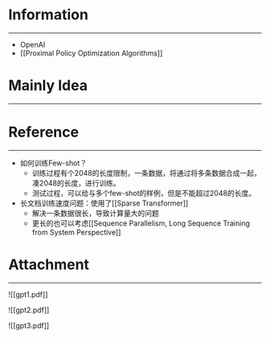 # Information
---
- OpenAI
- [[Proximal Policy Optimization Algorithms]]
# Mainly Idea
---


# Reference
---
- 如何训练Few-shot？
	- 训练过程有个2048的长度限制，一条数据，将通过将多条数据合成一起，凑2048的长度，进行训练。
	- 测试过程，可以给与多个few-shot的样例，但是不能超过2048的长度。
- 长文档训练速度问题：使用了[[Sparse Transformer]]
	- 解决一条数据很长，导致计算量大的问题
	- 更长的也可以考虑[[Sequence Parallelism, Long Sequence Training from System Perspective]]

# Attachment
---
![[gpt1.pdf]]

![[gpt2.pdf]]

![[gpt3.pdf]]